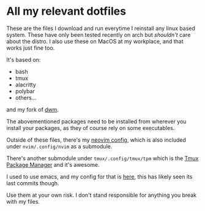 # All my relevant dotfiles
These are the files I download and run everytime I reinstall any linux based system. These have only been tested recently on arch but *shouldn't* care about the distro. I also use these on MacOS at my workplace, and that works just fine too.

It's based on:

- bash
- tmux
- alacritty
- polybar
- others...

and my fork of [dwm](https://github.com/fredeeb/dwm).

The abovementioned packages need to be installed from wherever you install your packages, as they of course rely on some executables.

Outside of these files, there's my [neovim config](https://github.com/fredeeb/nvim), which is also included under `nvim/.config/nvim` as a submodule.

There's another submodule under `tmux/.config/tmux/tpm` which is the [Tmux Package Manager](https://github.com/tmux-plugins/tpm) and it's awesome.

I used to use emacs, and my config for that is [here](https://github.com/fredeeb/.emacs.d), this has likely seen its last commits though.

Use them at your own risk. I don't stand responsible for anything you break with my files.
